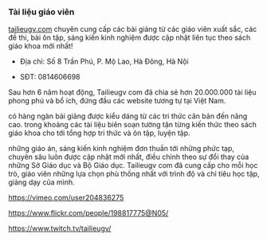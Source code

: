 ### Tài liệu giáo viên

[tailieugv.com](https://tailieugv.com/) chuyên cung cấp các bài giảng từ các giáo viên xuất sắc, các đề thi, bài ôn tập, sáng kiến kinh nghiệm được cập nhật liên tục theo sách giáo khoa mới nhất!

- Địa chỉ: Số 8 Trần Phú, P. Mộ Lao, Hà Đông, Hà Nội
  
- SĐT: 0814606698

Sau hơn 6 năm hoạt động, Tailieugv com đã chia sẻ hơn 20.000.000 tài liệu phong phú và bổ ích, đứng đầu các website tương tự tại Việt Nam.

có hàng ngàn bài giảng được kiểu dáng từ các tri thức căn bản đến nâng cao. trong khoảng các tài liệu biên soạn tường tận từng kiến thức theo sách giáo khoa cho tới tổng hợp tri thức và ôn tập, luyện tập.

những giáo án, sáng kiến kinh nghiệm đơn thuần tới những phức tạp, chuyên sâu luôn được cập nhật mới nhất, điều chỉnh theo sự đổi thay của những Sở Giáo dục và Bộ Giáo dục. Tailieugv com đã cung cấp cho mỗi học trò, giáo viên những lựa chọn phù thống nhất với trình độ và chỉ tiêu học tập, giảng dạy của mình.

https://vimeo.com/user204836275

https://www.flickr.com/people/198817775@N05/

https://www.twitch.tv/tailieugv/
